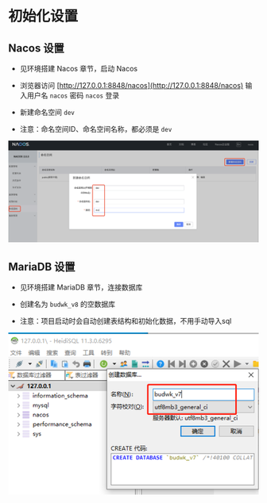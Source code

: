 # 初始化设置

## Nacos 设置

* 见环境搭建 Nacos 章节，启动 Nacos

* 浏览器访问 [http://127.0.0.1:8848/nacos](http://127.0.0.1:8848/nacos) 输入用户名 `nacos` 密码 `nacos` 登录

* 新建命名空间 `dev` 
  
* 注意：命名空间ID、命名空间名称，都必须是 `dev`

![nacos01](../../images/quickstart/nacos01.png)

## MariaDB 设置

* 见环境搭建 MariaDB 章节，连接数据库

* 创建名为 `budwk_v8` 的空数据库
  
* 注意：项目启动时会自动创建表结构和初始化数据，不用手动导入sql

![mariadb01](../../images/quickstart/mariadb01.png)

